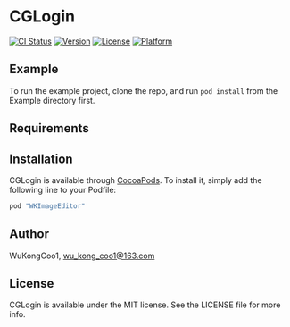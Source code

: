 # CGLogin

[![CI Status](http://img.shields.io/travis/WuKongCoo1/CGLogin.svg?style=flat)](https://travis-ci.org/WuKongCoo1/CGLogin)
[![Version](https://img.shields.io/cocoapods/v/CGLogin.svg?style=flat)](http://cocoapods.org/pods/CGLogin)
[![License](https://img.shields.io/cocoapods/l/CGLogin.svg?style=flat)](http://cocoapods.org/pods/CGLogin)
[![Platform](https://img.shields.io/cocoapods/p/CGLogin.svg?style=flat)](http://cocoapods.org/pods/CGLogin)

## Example

To run the example project, clone the repo, and run `pod install` from the Example directory first.

## Requirements

## Installation

CGLogin is available through [CocoaPods](http://cocoapods.org). To install
it, simply add the following line to your Podfile:

```ruby
pod "WKImageEditor"
```

## Author

WuKongCoo1, wu_kong_coo1@163.com

## License

CGLogin is available under the MIT license. See the LICENSE file for more info.
